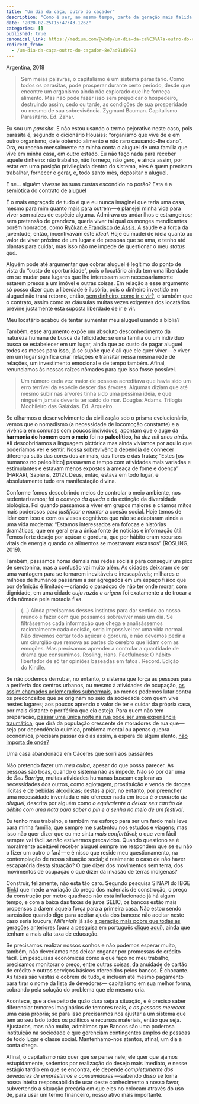 ```yaml
---
title: "Um dia da caça, outro do caçador"
description: "Como é ser, ao mesmo tempo, parte da geração mais falida e mais letrada da história"
date: "2020-02-25T15:47:43.126Z"
categories: []
published: true
canonical_link: https://medium.com/@wbdp/um-dia-da-ca%C3%A7a-outro-do-ca%C3%A7ador-8e7ad91d0992
redirect_from:
  - /um-dia-da-caça-outro-do-caçador-8e7ad91d0992
---
```


Argentina, 2018

> Sem meias palavras, o capitalismo é um sistema parasitário. Como todos os parasitas, pode prosperar durante certo período, desde que encontre um organismo ainda não explorado que lhe forneça alimento. Mas não pode fazer isso sem prejudicar o hospedeiro, destruindo assim, cedo ou tarde, as condições de sua prosperidade ou mesmo de sua sobrevivência. Zygmunt Bauman. Capitalismo Parasitário. Ed. Zahar.

Eu sou um _parasita_. E não estou usando o termo pejorativo neste caso, pois parasita é, segundo o dicionário Houaiss: “organismo que vive de e em outro organismo, dele obtendo alimento e não raro causando-lhe dano”. Ora, eu recebo mensalmente na minha conta o aluguel de uma família que vive em minha casa, em outro estado. Eu não faço nada para receber aquele dinheiro: não trabalho, não forneço, não gero, e ainda assim, por estar em uma posição privilegiada dentro do sistema, eles é quem precisam trabalhar, fornecer e gerar, e, todo santo mês, depositar o aluguel.

E se… alguém vivesse às suas custas escondido no porão? Esta é a semiótica do contrato de aluguel

E o mais engraçado de tudo é que eu nunca imaginei que teria uma casa, mesmo para mim quanto mais para outrem — e planejei minha vida para viver sem raízes de espécie alguma. Admirava os andarilhos e estrangeiros; sem pretensão de grandeza, queria viver tal qual os monges mendicantes porém honrados, como [Ryōkan e Francisco de Assis.](https://pt.wikipedia.org/wiki/Ry%C5%8Dkan) A saúde e a força da juventude, então, incentivavam este _ideal_. Hoje eu mudei de ideia quanto ao valor de viver próximo de um lugar e de pessoas que se ama, e tenho até plantas para cuidar, mas isso não me impede de questionar o meu _status quo._

Alguém pode até argumentar que cobrar aluguel é legítimo do ponto de vista do “custo de oportunidade”, pois o locatário ainda tem uma liberdade em se mudar para lugares que lhe interessam sem necessariamente estarem presos a um imóvel e outras coisas. Em relação a esse argumento só posso dizer que: a liberdade é ilusória, pois o dinheiro investido em aluguel não trará retorno, então, [sem dinheiro, como ir e vir?](https://www.folhape.com.br/economia/economia/economia/2016/12/02/NWS,8743,10,550,ECONOMIA,2373-QUASE-DOS-BRASILEIROS-TEM-GASTO-EXCESSIVO-COM-ALUGUEL.aspx), e também que o contrato, assim como as cláusulas muitas vezes exigentes dos locatários previne justamente esta suposta liberdade de ir e vir.

Meu locatário acabou de tentar aumentar meu aluguel usando a bíblia?

Também, esse argumento expõe um absoluto desconhecimento da natureza humana de busca da felicidade: se uma família ou um indivíduo busca se estabelecer em um lugar, ainda que ao custo de pagar aluguel todos os meses para isso, já se supõe que é ali que ele quer viver — e viver em um lugar significa criar relações e transitar nessa mesma rede de relações, um investimento emocional e de tempo também. Afinal, renunciamos às nossas raízes nômades para que isso fosse possível.

> Um número cada vez maior de pessoas acreditava que havia sido um erro terrível da espécie descer das árvores. Algumas diziam que até mesmo subir nas árvores tinha sido uma péssima ideia, e que ninguém jamais deveria ter saído do mar. Douglas Adams. Trilogia Mochileiro das Galáxias. Ed. Arqueiro.

Se olharmos o desenvolvimento da civilização sob o prisma evolucionário, vemos que o nomadismo (a necessidade de locomoção constante) e a vivência em comunas com poucos indivíduos, apontam que o auge da **harmonia do homem com o meio** foi no **paleolítico**, há _dez mil anos atrás_. Ali descobriríamos a linguagem pictórica mas ainda vivíamos por aquilo que poderíamos ver e sentir. Nossa sobrevivência dependia de conhecer diferença sutis das cores dos animais, das flores e das frutas; “Estes \[os humanos no paleolítico\] passavam o tempo com atividades mais variadas e estimulantes e estavam menos expostos à ameaça de fome e doença” (HARARI, Sapiens, 2012). Deus, então, estava em todo lugar, e absolutamente tudo era manifestação divina.

Conforme fomos descobrindo meios de controlar o meio ambiente, nos sedentarizamos; foi o _começo da queda_ e da extinção da diversidade biológica. Foi quando passamos a viver em grupos maiores e criamos mitos mais poderosos para _justificar e manter_ a coesão social. Hoje temos de lidar com isso e com os vieses cognitivos que não se adaptaram ainda a uma vida moderna: “Estamos interessados em fofocas e histórias dramáticas, que em geral era a única fonte de notícias e informação útil. Temos forte desejo por açúcar e gordura, que por hábito eram recursos vitais de energia quando os alimentos se mostravam escassos” (ROSLING, 2019).

Também, passamos horas demais nas redes sociais para conseguir um pico de serotonina, mas a confusão vai muito além. As cidades deixaram de ser uma vantagem para se tornarem inevitáveis e inescapáveis; milhares e milhões de humanos passaram a ser agregados em um espaço físico que por definição é limitado — criando o paradoxo de não ter onde morar, com dignidade, em uma cidade _cuja razão e origem_ foi exatamente a de trocar a vida nômade pela moradia fixa.

> (…) Ainda precisamos desses instintos para dar sentido ao nosso mundo e fazer com que possamos sobreviver mais um dia. Se filtrássemos cada informação que chega e analisássemos racionalmente cada decisão, seria impossível ter uma vida normal. Não devemos cortar todo açúcar e gordura, e não devemos pedir a um cirurgião que remova as partes do cérebro que lidam com as emoções. Mas precisamos aprender a controlar a quantidade de drama que consumimos. Rosling, Hans. Factfulness: O hábito libertador de só ter opiniões baseadas em fatos . Record. Edição do Kindle.

Se não podemos derrubar, no entanto, o sistema que força as pessoas para a periferia dos centros urbanos, ou mesmo à atividades de ocupação, [os assim chamados aglomerados subnormais](https://www.ibge.gov.br/geociencias/organizacao-do-territorio/tipologias-do-territorio/15788-aglomerados-subnormais.html?=&t=o-que-e), ao menos podemos lutar contra os preconceitos que se originam no seio da sociedade com quem vive nestes lugares; aos poucos aprendo o valor de ter e cuidar da própria casa, por mais distante e periférica que ela esteja. Para quem não tem preparação, [passar uma única noite na rua pode ser uma experiência traumática](https://medium.com/quisquilae/da-compaix%C3%A3o-de-estranhos-29e4c94230e6); que dirá da população crescente de moradores de rua que — seja por dependência química, problema mental ou apenas quebra econômica, precisam passar os dias assim, à espera de algum alento, [não importa de onde?](https://www.obomdanoticia.com.br/cidades/organizacao-religiosa-leva-cafe-da-manha-a-moradores-de-rua-em-cuiaba/40035)

Uma casa abandonada em Cáceres que sorri aos passantes

Não pretendo fazer um _mea culpa,_ apesar do que possa parecer. As pessoas são boas, quando o sistema não as impede. Não só por dar uma de _Seu Barriga_, muitas atividades humanas buscam explorar as necessidades dos outros, como agiotagem, prostituição e venda de drogas ilícitas e de bebidas alcoólicas; destas a pior, no entanto, por preencher uma necessidade inventada e não oferecer nada em troca é _o contrato de aluguel_, descrita por alguém como _o equivalente a deixar seu cartão de débito com uma nota para saber o pin e a senha no meio de um festival_.

Eu tenho meu trabalho, e também me esforço para ser um fardo mais leve para minha família, que sempre me sustentou nos estudos e viagens; mas isso não quer dizer que eu me sinta _mais confortável_; o que vem fácil sempre vai fácil _se_ não estivermos precavidos. Quando questiono se é moralmente aceitável receber aluguel sempre me respondem que se eu não o fizer um outro o fará — e é nisso que reside meu questionamento, na contemplação de nossa situação social; é realmente o caso de não haver escapatória desta situação? O que dizer dos movimentos sem terra, dos movimentos de ocupação o que dizer da invasão de terras indígenas?

Construir, felizmente, não esta tão caro. Segundo pesquisa SINAPI do IBGE ([link](https://agenciadenoticias.ibge.gov.br/agencia-sala-de-imprensa/2013-agencia-de-noticias/releases/26820-indice-nacional-da-construcao-civil-varia-0-30-em-janeiro)) que mede a variação do preço dos materiais de construção, o preço da construção por metro quadrado não está inflacionado já há algum tempo, e com a baixa das taxas de juros SELIC, os bancos estão mais propensos a darem aquela força para a primeira casa. Não estou sendo sarcástico quando digo para aceitar ajuda dos bancos: não aceitar neste caso seria loucura; _Millenials_ já são [a geração mais pobre que todas as gerações anteriores](https://www.ft.com/content/81343d9e-187b-11e8-9e9c-25c814761640) (para a pesquisa em português [clique aqui](https://epocanegocios.globo.com/Vida/noticia/2019/11/millennials-serao-mais-pobres-e-morrerao-mais-cedo-que-geracao-anterior-diz-estudo.html)), ainda que tenham a mais alta taxa de educação.

Se precisamos realizar nossos sonhos e não podemos esperar muito, também, não deveríamos nos deixar enganar por promessas de crédito fácil. Em pesquisas econômicas como a que faço no meu trabalho, precisamos monitorar o preço, entre outras coisas, da anuidade de cartão de crédito e outros serviços básicos oferecidos pelos bancos. É chocante. As taxas são vastas e cobrem de tudo, e incluem até mesmo pagamento para tirar o nome da lista de devedores— capitalismo em sua melhor forma, cobrando pela solução do problema que ele mesmo cria.

Acontece, que a despeito de quão dura seja a situação, e é preciso saber diferenciar temores imaginários de temores reais, _e_ _as pessoas merecem_ uma casa própria; se para isso precisarmos nos ajustar a um sistema que tem ao seu lado todos os políticos e recursos materiais, então que seja. Ajustados, mas não muito, admitimos que Bancos são uma poderosa instituição na sociedade e que gerenciam contingentes amplos de pessoas de todo lugar e classe social. Mantenhamo-nos atentos, afinal, um dia a conta chega.

Afinal, o capitalismo não quer que se pense nele; ele quer que ajamos estupidamente, sedentos por realização do desejo mais imediato, e nesse estágio tardio em que se encontra, ele depende _completamente dos devedores de empréstimos e consumidores_ — sabendo disso se torna nossa inteira responsabilidade usar deste conhecimento a nosso favor, subvertendo a situação precária em que eles no colocam através do uso de, para usar um termo financeiro, nosso ativo mais importante.
